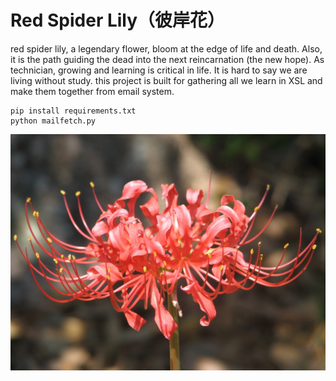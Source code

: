 # Red Spider Lily（彼岸花）


red spider lily, a legendary flower, bloom at the edge of life and death. Also, it is the path guiding the dead into the next reincarnation (the new hope). As technician,  growing and learning is critical in life. It is hard to say we are living without study. this project is built for gathering all we learn in XSL and make them together from email system.

```
pip install requirements.txt
python mailfetch.py
```


![Red Spider Lily](https://github.com/xingshulin/redspiderlily/blob/master/red_spider_lily.jpg)
